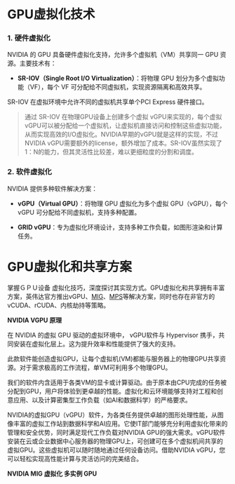 # GPU虚拟化技术

### 1. **硬件虚拟化**

NVIDIA 的 GPU 具备硬件虚拟化支持，允许多个虚拟机（VM）共享同一 GPU 资源。主要技术有：

- **SR-IOV（Single Root I/O Virtualization）**：将物理 GPU 划分为多个虚拟功能（VF），每个 VF 可分配给不同虚拟机，实现资源隔离和高效共享。

SR-IOV 在虚拟环境中允许不同的虚拟机共享单个PCI Express 硬件接口。

> 通过 SR-IOV 在物理GPU设备上创建多个虚拟 vGPU来实现的，每个虚拟vGPU可以被分配给一个虚拟机，让虚拟机直接访问和控制这些虚拟功能，从而实现高效的I/O虚拟化。NVIDIA早期的vGPU就是这样的实现，不过NVIDIA vGPU需要额外的license，额外增加了成本。SR-IOV虽然实现了1：N的能力，但其灵活性比较差，难以更细粒度的分割和调度。

### 2. **软件虚拟化**

NVIDIA 提供多种软件解决方案：

- **vGPU（Virtual GPU）**：将物理 GPU 虚拟化为多个虚拟 GPU（vGPU），每个 vGPU 可分配给不同虚拟机，支持多种配置。

- **GRID vGPU**：专为虚拟化环境设计，支持多种工作负载，如图形渲染和计算任务。

# GPU虚拟化和共享方案

掌握ＧＰＵ设备 虚拟化技巧，深度探讨其实现方式。GPU虚拟化和共享拥有丰富方案，英伟达官方推出vGPU、[MIG](https://zhida.zhihu.com/search?content_id=246125488&content_type=Article&match_order=1&q=MIG&zhida_source=entity)、[MPS](https://zhida.zhihu.com/search?content_id=246125488&content_type=Article&match_order=1&q=MPS&zhida_source=entity)等解决方案，同时也存在非官方的vCUDA、rCUDA、内核劫持等策略。

****NVIDIA VGPU 原理****

在 NVIDIA 的虚拟 GPU 驱动的虚拟环境中， vGPU软件与 Hypervisor 携手，共同安装在虚拟化层上。这为提升效率和性能提供了强大的支持。

此款软件能创造虚拟GPU，让每个虚拟机(VM)都能与服务器上的物理GPU共享资源。对于需求极高的工作流程，单VM可利用多个物理GPU。

我们的软件内含适用于各类VM的显卡或计算驱动。由于原本由CPU完成的任务被分配到GPU，用户将体验到更卓越的性能。虚拟化和云环境能够支持对工程和创意应用、以及计算密集型工作负载（如AI和数据科学）的严格要求。

NVIDIA的虚拟GPU（vGPU）软件，为各类任务提供卓越的图形处理性能，从图像丰富的虚拟工作站到数据科学和AI应用。它使IT部门能够充分利用虚拟化带来的管理和安全优势，同时满足现代工作负载对NVIDIA GPU的强大需求。vGPU软件安装在云或企业数据中心服务器的物理GPU上，可创建可在多个虚拟机间共享的虚拟GPU。这些虚拟机可以随时随地通过任何设备访问。借助NVIDIA vGPU，您可以轻松实现高性能计算与灵活访问的完美结合。

****NVIDIA MIG 虚拟化 多实例 GPU****
